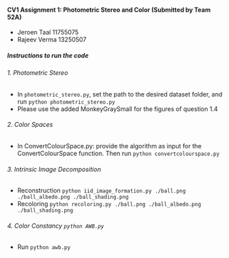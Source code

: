 #### CV1 Assignment 1: Photometric Stereo and Color (Submitted by Team 52A)
* Jeroen Taal 11755075
* Rajeev Verma 13250507

##### Instructions to run the code
###### 1. Photometric Stereo
* In `photometric_stereo.py`, set the path to the desired dataset folder, and run `python photometric_stereo.py`
* Please use the added MonkeyGraySmall for the figures of question 1.4
###### 2. Color Spaces
* In ConvertColourSpace.py: provide the algorithm as input for the ConvertColourSpace function. Then run `python convertcolourspace.py`
###### 3. Intrinsic Image Decomposition
* Reconstruction
           `python iid_image_formation.py ./ball.png ./ball_albedo.png ./ball_shading.png`
* Recoloring
           `python recoloring.py ./ball.png ./ball_albedo.png ./ball_shading.png`
###### 4. Color Constancy `python AWB.py`
* Run `python awb.py`
